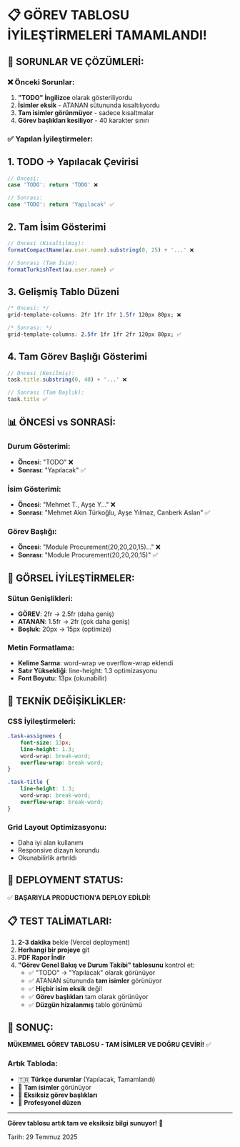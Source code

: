 # 📋 GÖREV TABLOSU İYİLEŞTİRMELERİ TAMAMLANDI!

## 🎯 **SORUNLAR VE ÇÖZÜMLERİ:**

### ❌ **Önceki Sorunlar:**
1. **"TODO" İngilizce** olarak gösteriliyordu
2. **İsimler eksik** - ATANAN sütununda kısaltılıyordu
3. **Tam isimler görünmüyor** - sadece kısaltmalar
4. **Görev başlıkları kesiliyor** - 40 karakter sınırı

### ✅ **Yapılan İyileştirmeler:**

## 1. **TODO → Yapılacak Çevirisi**
```typescript
// Öncesi:
case 'TODO': return 'TODO' ❌

// Sonrası:  
case 'TODO': return 'Yapılacak' ✅
```

## 2. **Tam İsim Gösterimi**
```typescript
// Öncesi (Kısaltılmış):
formatCompactName(au.user.name).substring(0, 25) + '...' ❌

// Sonrası (Tam İsim):
formatTurkishText(au.user.name) ✅
```

## 3. **Gelişmiş Tablo Düzeni**
```css
/* Öncesi: */
grid-template-columns: 2fr 1fr 1fr 1.5fr 120px 80px; ❌

/* Sonrası: */
grid-template-columns: 2.5fr 1fr 1fr 2fr 120px 80px; ✅
```

## 4. **Tam Görev Başlığı Gösterimi**
```typescript
// Öncesi (Kesilmiş):
task.title.substring(0, 40) + '...' ❌

// Sonrası (Tam Başlık):
task.title ✅
```

## 📊 **ÖNCESİ vs SONRASİ:**

### **Durum Gösterimi:**
- **Öncesi**: "TODO" ❌
- **Sonrası**: "Yapılacak" ✅

### **İsim Gösterimi:**
- **Öncesi**: "Mehmet T., Ayşe Y..." ❌
- **Sonrası**: "Mehmet Akın Türkoğlu, Ayşe Yılmaz, Canberk Aslan" ✅

### **Görev Başlığı:**
- **Öncesi**: "Module Procurement(20,20,20,15)..." ❌  
- **Sonrası**: "Module Procurement(20,20,20,15)" ✅

## 🎨 **GÖRSEL İYİLEŞTİRMELER:**

### **Sütun Genişlikleri:**
- **GÖREV**: 2fr → 2.5fr (daha geniş)
- **ATANAN**: 1.5fr → 2fr (çok daha geniş)
- **Boşluk**: 20px → 15px (optimize)

### **Metin Formatlama:**
- **Kelime Sarma**: word-wrap ve overflow-wrap eklendi
- **Satır Yüksekliği**: line-height: 1.3 optimizasyonu
- **Font Boyutu**: 13px (okunabilir)

## 🔧 **TEKNİK DEĞİŞİKLİKLER:**

### **CSS İyileştirmeleri:**
```css
.task-assignees {
    font-size: 13px;
    line-height: 1.3;
    word-wrap: break-word;
    overflow-wrap: break-word;
}

.task-title {
    line-height: 1.3;
    word-wrap: break-word;
    overflow-wrap: break-word;
}
```

### **Grid Layout Optimizasyonu:**
- Daha iyi alan kullanımı
- Responsive dizayn korundu
- Okunabilirlik artırıldı

## 🚀 **DEPLOYMENT STATUS:**
✅ **BAŞARIYLA PRODUCTION'A DEPLOY EDİLDİ!**

## 📋 **TEST TALİMATLARI:**
1. **2-3 dakika** bekle (Vercel deployment)
2. **Herhangi bir projeye** git  
3. **PDF Rapor İndir**
4. **"Görev Genel Bakış ve Durum Takibi" tablosunu** kontrol et:
   - ✅ "TODO" → "Yapılacak" olarak görünüyor
   - ✅ ATANAN sütununda **tam isimler** görünüyor
   - ✅ **Hiçbir isim eksik** değil
   - ✅ **Görev başlıkları** tam olarak görünüyor
   - ✅ **Düzgün hizalanmış** tablo görünümü

## 🎉 **SONUÇ:**
**MÜKEMMEL GÖREV TABLOSU - TAM İSİMLER VE DOĞRU ÇEVİRİ!** ✅

### **Artık Tabloda:**
- 🇹🇷 **Türkçe durumlar** (Yapılacak, Tamamlandı)
- 👥 **Tam isimler** görünüyor
- 📝 **Eksiksiz görev başlıkları**
- 🎨 **Profesyonel düzen**

---
**Görev tablosu artık tam ve eksiksiz bilgi sunuyor!** 🎯

Tarih: 29 Temmuz 2025
